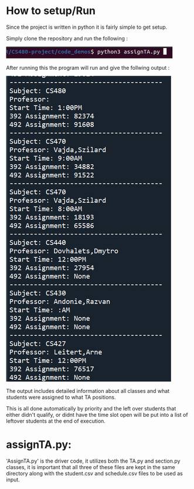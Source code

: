# How to setup/Run

Since the project is written in python it is fairly simple to get setup.

Simply clone the repository and run the following :

![alt_text](/documentation/to_start.png)

After running this the program will run and give the follwing output :

![alt_text](/documentation/finalized_output.png)

The output includes detailed information about all classes and what students were assigned to what TA positions.


This is all done automatically by priority and the left over students that either didn't qualify, or didnt have the time slot open will be put into a list of leftover students at the end of execution.

# assignTA.py:

'AssignTA.py' is the driver code, it utilizes both the TA.py and section.py classes, it is important that all three of these files are kept in the same directory along with the student.csv and schedule.csv files to be used as input.
 
